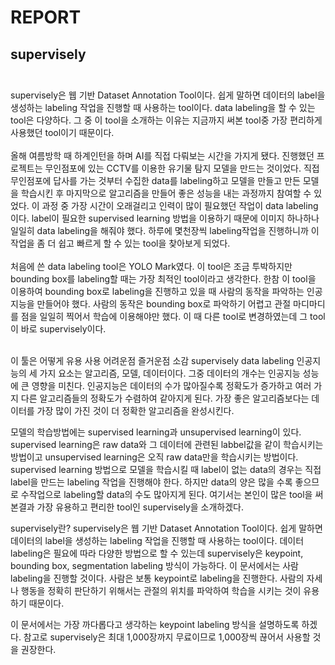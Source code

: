 # REPORT<br/>
## supervisely<br/><br/>
<div class=text-justify>supervisely은 웹 기반 Dataset Annotation Tool이다. 쉽게 말하면 데이터의 label을 생성하는 labeling 작업을 진행할 때 사용하는 tool이다. data labeling을 할 수 있는 tool은 다양하다. 그 중 이 tool을 소개하는 이유는 지금까지 써본 tool중 가장 편리하게 사용했던 tool이기 때문이다.</div><br/>
<div class=text-justify>올해 여름방학 때 하계인턴을 하며 AI를 직접 다뤄보는 시간을 가지게 됐다. 진행했던 프로젝트는 무인점포에 있는 CCTV를 이용한 유기물 탐지 모델을 만드는 것이었다. 직접 무인점포에 답사를 가는 것부터 수집한 data를 labeling하고 모델을 만들고 만든 모델을 학습시킨 후 마지막으로 알고리즘을 만들어 좋은 성능을 내는 과정까지 참여할 수 있었다. 이 과정 중 가장 시간이 오래걸리고 인력이 많이 필요했던 작업이 data labeling이다. label이 필요한 supervised learning 방법을 이용하기 때문에 이미지 하나하나 일일히 data labeling을 해줘야 했다. 하루에 몇천장씩 labeling작업을 진행하니까 이 작업을 좀 더 쉽고 빠르게 할 수 있는 tool을 찾아보게 되었다.</div><br/>
처음에 쓴 data labeling tool은 YOLO Mark였다. 이 tool은 조금 투박하지만 bounding box를 labeling할 때는 가장 최적인 tool이라고 생각한다. 한참 이 tool을 이용하여 bounding box로 labeling을 진행하고 있을 때 사람의 동작을 파악하는 인공지능을 만들어야 했다. 사람의 동작은 bounding box로 파악하기 어렵고 관절 마디마디를 점을 일일히 찍어서 학습에 이용해야만 했다. 이 때 다른 tool로 변경하였는데 그 tool이 바로 supervisely이다.<br/><br/>





이 툴은 어떻게 유용 사용 어려운점 즐거운점 소감 
supervisely 
data labeling
인공지능의 세 가지 요소는 알고리즘, 모델, 데이터이다. 그중 데이터의 개수는 인공지능 성능에 큰 영향을 미친다. 인공지능은 데이터의 수가 많아질수록 정확도가 증가하고 여러 가지 다른 알고리즘들의 정확도가 수렴하여 같아지게 된다. 가장 좋은 알고리즘보다는 데이터를 가장 많이 가진 것이 더 정확한 알고리즘을 완성시킨다.

모델의 학습방법에는 supervised learning과 unsupervised learning이 있다. supervised learning은 raw data와 그 데이터에 관련된 labbel값을 같이 학습시키는 방법이고 unsupervised learning은 오직 raw data만을 학습시키는 방법이다. supervised learning 방법으로 모델을 학습시킬 때 label이 없는 data의 경우는 직접 label을 만드는 labeling 작업을 진행해야 한다. 하지만 data의 양은 많을 수록 좋으므로 수작업으로 labeling할 data의 수도 많아지게 된다. 여기서는 본인이 많은 tool을 써본결과 가장 유용하고 편리한 tool인 supervisely을 소개하겠다.



supervisely란?
supervisely은 웹 기반 Dataset Annotation Tool이다. 쉽게 말하면 데이터의 label을 생성하는 labeling 작업을 진행할 때 사용하는 tool이다. 데이터 labeling은 필요에 따라 다양한 방법으로 할 수 있는데 supervisely은 keypoint, bounding box, segmentation labeling 방식이 가능하다. 이 문서에서는 사람 labeling을 진행할 것이다. 사람은 보통 keypoint로 labeling을 진행한다. 사람의 자세나 행동을 정확히 판단하기 위해서는 관절의 위치를 파악하여 학습을 시키는 것이 유용하기 때문이다.

이 문서에서는 가장 까다롭다고 생각하는 keypoint labeling 방식을 설명하도록 하겠다. 참고로 supervisely은 최대 1,000장까지 무료이므로 1,000장씩 끊어서 사용할 것을 권장한다.
